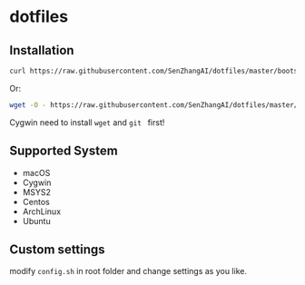 # dotfiles

## Installation

```bash
curl https://raw.githubusercontent.com/SenZhangAI/dotfiles/master/bootstrap.sh | bash
```

Or:

```bash
wget -O - https://raw.githubusercontent.com/SenZhangAI/dotfiles/master/bootstrap.sh | bash
```

Cygwin need to install `wget` and `git ` first!

## Supported System

* macOS
* Cygwin
* MSYS2
* Centos
* ArchLinux
* Ubuntu

## Custom settings

modify `config.sh` in root folder and change settings as you like.
